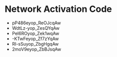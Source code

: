 # Network Activation Code
* pP486eyop_ReOJcqAw
* WdtLz-yop_ZesQYqAw
* Pel6ROyop_Zek1wqAw
* -KTwFeyop_Zf7zYqAw
* RI-sSuyop_ZbgHgqAw
* 2moV9eyop_ZbBJsqAw